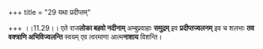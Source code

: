 +++
title = "29 यथा प्रदीप्तम्"

+++
।।11.29।। एते राज**लोका बहवो नदीनाम्** अम्बुप्रवाहाः **समुद्रम्** इव
**प्रदीप्तज्वलनम्** इव च शलभाः **तव वक्त्राणि अभिविज्वलन्ति** स्वयम् एव
त्वरमाणा आत्म**नाशाय** विशन्ति।
